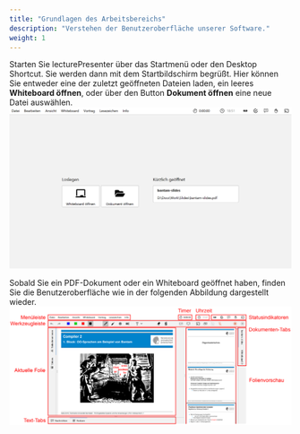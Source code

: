 ```yaml
---
title: "Grundlagen des Arbeitsbereichs"
description: "Verstehen der Benutzeroberfläche unserer Software."
weight: 1
---
```


Starten Sie lecturePresenter über das Startmenü oder den Desktop Shortcut. Sie werden dann mit dem Startbildschirm begrüßt. Hier können Sie entweder eine der zuletzt geöffneten Dateien laden, ein leeres **Whiteboard öffnen**, oder über den Button **Dokument öffnen** eine neue Datei auswählen.
![Presenter Start](images/presenter_start.de.png)

Sobald Sie ein PDF-Dokument oder ein Whiteboard geöffnet haben, finden Sie die Benutzeroberfläche wie in der folgenden Abbildung dargestellt wieder.
![Presenter Übersicht](images/presenter_overview.de.png)
